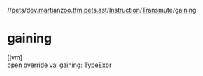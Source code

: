 //[pets](../../../../index.md)/[dev.martianzoo.tfm.pets.ast](../../index.md)/[Instruction](../index.md)/[Transmute](index.md)/[gaining](gaining.md)

# gaining

[jvm]\
open override val [gaining](gaining.md): [TypeExpr](../../-type-expr/index.md)
